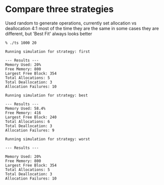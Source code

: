 # Compare three strategies

Used random to generate operations, currently set allocation vs deallocation 4:1
most of the time they are the same
in some cases they are different, but 'Best Fit' always looks better

```
% ./ts 1000 20 

Running simulation for strategy: first

--- Results ---
Memory Used: 20%
Free Memory: 800
Largest Free Block: 354
Total Allocations: 5
Total Deallocation: 3
Allocation Failures: 10

Running simulation for strategy: best

--- Results ---
Memory Used: 58.4%
Free Memory: 416
Largest Free Block: 240
Total Allocations: 6
Total Deallocation: 3
Allocation Failures: 9

Running simulation for strategy: worst

--- Results ---

Memory Used: 20%
Free Memory: 800
Largest Free Block: 354
Total Allocations: 5
Total Deallocation: 3
Allocation Failures: 10
```